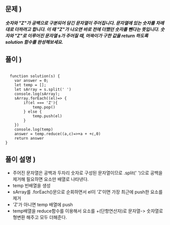## 문제 )

##### 숫자와 "Z"가 공백으로 구분되어 담긴 문자열이 주어집니다. 문자열에 있는 숫자를 차례대로 더하려고 합니다. 이 때 "Z"가 나오면 바로 전에 더했던 숫자를 뺀다는 뜻입니다. 숫자와 "Z"로 이루어진 문자열 s가 주어질 때, 머쓱이가 구한 값을 return 하도록 solution 함수를 완성해보세요.

## 풀이 )
<pre><code>
  function solution(s) {
    var answer = 0;
    let temp = [];
    let sArray = s.split(' ')
    console.log(sArray);
    sArray.forEach((el)=> {
        if(el === 'Z'){
            temp.pop()
        } else {
            temp.push(el)
        }
    })
    console.log(temp)
    answer = temp.reduce((a,c)=>+a + +c,0)
    return answer
}
</code></pre> 

## 풀이 설명 ) 
 - 주어진 문자열은 공백과 두자리 숫자로 구성된 문자열이므로 .split(' ')으로 공백을 제거해 필요하면 요소만 배열로 나타낸다.
 - temp 빈배열을 생성
 - sArray를 .forEach()문으로 순회하면서 el이 'Z'이면 가장 최근에 push한 요소를 제거
 - 'Z'가 아니면 temp 배열에 push
 - temp배열을 reduce함수를 이용해서 요소를 +(단항연산자)로 문자열-> 숫자열로 형변환 해주고 모두 더해준다.
 

